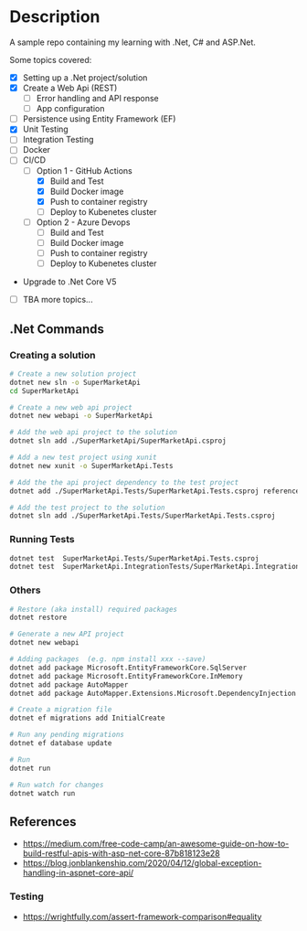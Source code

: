 # Description
A sample repo containing my learning with .Net, C# and ASP.Net.

Some topics covered:
- [x] Setting up a .Net project/solution
- [x] Create a Web Api (REST)
  - [ ] Error handling and API response
  - [ ] App configuration
- [ ] Persistence using Entity Framework (EF)
- [x] Unit Testing
- [ ] Integration Testing
- [ ] Docker
- [ ] CI/CD
  - [ ] Option 1 - GitHub Actions
    - [X] Build and Test
    - [X] Build Docker image
    - [X] Push to container registry
    - [ ] Deploy to Kubenetes cluster
  - [ ] Option 2 - Azure Devops
    - [ ] Build and Test
    - [ ] Build Docker image
    - [ ] Push to container registry
    - [ ] Deploy to Kubenetes cluster
- Upgrade to .Net Core V5
- [ ] TBA more topics...

## .Net Commands
### Creating a solution
```bash
# Create a new solution project
dotnet new sln -o SuperMarketApi
cd SuperMarketApi

# Create a new web api project
dotnet new webapi -o SuperMarketApi

# Add the web api project to the solution
dotnet sln add ./SuperMarketApi/SuperMarketApi.csproj

# Add a new test project using xunit
dotnet new xunit -o SuperMarketApi.Tests

# Add the the api project dependency to the test project
dotnet add ./SuperMarketApi.Tests/SuperMarketApi.Tests.csproj reference ./SuperMarketApi/SuperMarketApi.csproj

# Add the test project to the solution
dotnet sln add ./SuperMarketApi.Tests/SuperMarketApi.Tests.csproj
```

### Running Tests
```bash
dotnet test  SuperMarketApi.Tests/SuperMarketApi.Tests.csproj
dotnet test  SuperMarketApi.IntegrationTests/SuperMarketApi.IntegrationTests.csproj
```

### Others
```bash
# Restore (aka install) required packages
dotnet restore

# Generate a new API project
dotnet new webapi

# Adding packages  (e.g. npm install xxx --save)
dotnet add package Microsoft.EntityFrameworkCore.SqlServer
dotnet add package Microsoft.EntityFrameworkCore.InMemory
dotnet add package AutoMapper
dotnet add package AutoMapper.Extensions.Microsoft.DependencyInjection

# Create a migration file
dotnet ef migrations add InitialCreate

# Run any pending migrations
dotnet ef database update

# Run
dotnet run

# Run watch for changes
dotnet watch run
```

## References
- https://medium.com/free-code-camp/an-awesome-guide-on-how-to-build-restful-apis-with-asp-net-core-87b818123e28
- https://blog.jonblankenship.com/2020/04/12/global-exception-handling-in-aspnet-core-api/

### Testing
- https://wrightfully.com/assert-framework-comparison#equality
